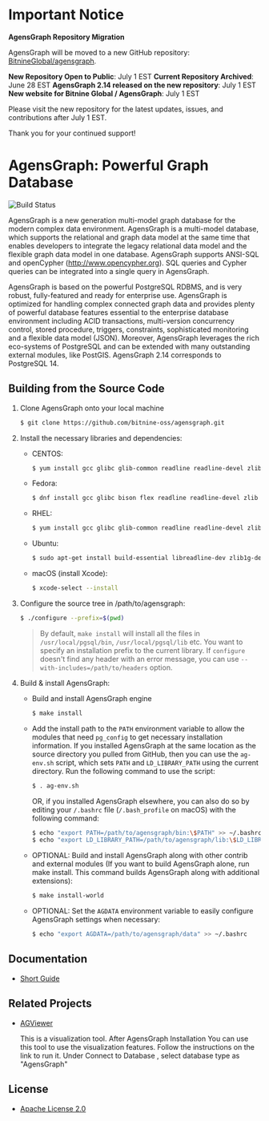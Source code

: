 # Important Notice

**AgensGraph Repository Migration**

AgensGraph will be moved to a new GitHub repository: [BitnineGlobal/agensgraph](https://github.com/BitnineGlobal/agensgraph).

**New Repository Open to Public**: July 1 EST
**Current Repository Archived**: June 28 EST
**AgensGraph 2.14 released on the new repository**: July 1 EST
**New website for Bitnine Global / AgensGraph**: July 1 EST 

Please visit the new repository for the latest updates, issues, and contributions after July 1 EST.

Thank you for your continued support!

AgensGraph: Powerful Graph Database
====================================
![Build Status](https://github.com/bitnine-oss/agensgraph/actions/workflows/regression.yml/badge.svg)

AgensGraph is a new generation multi-model graph database for the modern complex data environment. AgensGraph is a multi-model database, which supports the relational and graph data model at the same time that enables developers to integrate the legacy relational data model and the flexible graph data model in one database. AgensGraph supports ANSI-SQL and openCypher (http://www.opencypher.org). SQL queries and Cypher queries can be integrated into a single query in AgensGraph.

AgensGraph is based on the powerful PostgreSQL RDBMS, and is very robust, fully-featured and ready for enterprise use. AgensGraph is optimized for handling complex connected graph data and provides plenty of powerful database features essential to the enterprise database environment including ACID transactions, multi-version concurrency control, stored procedure, triggers, constraints, sophisticated monitoring and a flexible data model (JSON). Moreover, AgensGraph leverages the rich eco-systems of PostgreSQL and can be extended with many outstanding external modules, like PostGIS. AgensGraph 2.14 corresponds to PostgreSQL 14.

Building from the Source Code
-------------------
1. Clone AgensGraph onto your local machine
    ```sh
    $ git clone https://github.com/bitnine-oss/agensgraph.git
    ```

2. Install the necessary libraries and dependencies:
    * CENTOS:
        ```sh
        $ yum install gcc glibc glib-common readline readline-devel zlib zlib-devel
        ```

    * Fedora:
        ```sh
        $ dnf install gcc glibc bison flex readline readline-devel zlib zlib-devel
        ```

    * RHEL:
        ```sh
        $ yum install gcc glibc glib-common readline readline-devel zlib zlib-devel flex bison
        ```

    * Ubuntu:
        ```sh
        $ sudo apt-get install build-essential libreadline-dev zlib1g-dev flex bison
        ```

    * macOS (install Xcode):
        ```bash
        $ xcode-select --install
        ```


3. Configure the source tree in /path/to/agensgraph:
    ```sh
    $ ./configure --prefix=$(pwd)
    ```
   >By default, `make install` will install all the files in `/usr/local/pgsql/bin`, `/usr/local/pgsql/lib` etc.  You want to specify an installation prefix to the current library.
   > If `configure` doesn't find any header with an error message, you can use `--with-includes=/path/to/headers` option.

4. Build & install AgensGraph:
    * Build and install AgensGraph engine
        ```sh
        $ make install
        ```

    * Add the install path to the `PATH` environment variable to allow the modules that need `pg_config` to get necessary installation information. If you installed AgensGraph at the same location as the source directory you pulled from GitHub, then you can use the `ag-env.sh` script, which sets `PATH` and `LD_LIBRARY_PATH` using the current directory. Run the following command to use the script:
        ```sh
        $ . ag-env.sh
        ```
      OR, if you installed AgensGraph elsewhere, you can also do so by editing your `/.bashrc` file (`/.bash_profile` on macOS) with the following command:
        ```sh
        $ echo "export PATH=/path/to/agensgraph/bin:\$PATH" >> ~/.bashrc
        $ echo "export LD_LIBRARY_PATH=/path/to/agensgraph/lib:\$LD_LIBRARY_PATH" >> ~/.bashrc
        ```
    * OPTIONAL: Build and install AgensGraph along with other contrib and external modules (If you want to build AgensGraph alone, run make install. This command builds AgensGraph along with additional extensions):
        ```sh
        $ make install-world
        ```

    * OPTIONAL: Set the `AGDATA` environment variable to easily configure AgensGraph settings when necessary:
        ```sh
        $ echo "export AGDATA=/path/to/agensgraph/data" >> ~/.bashrc
        ```

Documentation
-------------
* [Short Guide](http://bitnine.net/documentations/quick-guide-1-3.html)

Related Projects
----------------
* [AGViewer](https://github.com/bitnine-oss/AGViewer)

  This is a visualization tool. After AgensGraph Installation You can use this tool to use the visualization features.
  Follow the instructions on the link to run it. Under Connect to Database , select database type as "AgensGraph"

License
-------
* [Apache License 2.0](http://www.apache.org/licenses/LICENSE-2.0)
